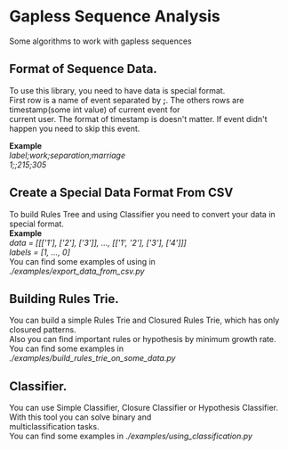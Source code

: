 # Gapless Sequence Analysis
Some algorithms to work with gapless sequences  
  
## Format of Sequence Data.
To use this library, you need to have data is special format.  
First row is a name of event separated by **;**. The others rows are timestamp(some int value) of current event for  
current user. The format of timestamp is doesn't matter. If event didn't happen you need to skip this event.
  
**Example**  
*label;work;separation;marriage*  
*1;;215;305*  
  
## Create a Special Data Format From CSV  
To build Rules Tree and using Classifier you need to convert your data in special format.  
**Example**  
*data = [[['1'], ['2'], ['3']], ..., [['1', '2'], ['3'], ['4']]]*  
*labels = [1, ..., 0]*  
You can find some examples of using in *./examples/export_data_from_csv.py*    
  
## Building Rules Trie.  
You can build a simple Rules Trie and Closured Rules Trie, which has only closured patterns.  
Also you can find important rules or hypothesis by minimum growth rate.  
You can find some examples in *./examples/build_rules_trie_on_some_data.py*  
  
## Classifier.  
You can use Simple Classifier, Closure Classifier or Hypothesis Classifier. With this tool you can solve binary and  
multiclassification tasks.  
You can find some examples in *./examples/using_classification.py*  